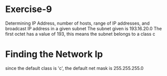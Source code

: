 # Exercise-9
Determining IP Address, number of hosts, range of IP addresses, and broadcast IP address in a given subnet 
The subnet given is 193.16.20.0
The first octet has a value of 193, this means the subnet belongs to a class c

# Finding the Network Ip
since the default class is 'c', the default net mask is 255.255.255.0
